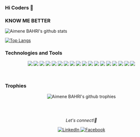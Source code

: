 ### Hi Coders 👋

<!-- 
**spertch9a/spertch9a** is a ✨ _special_ ✨ repository because its `README.md` (this file) appears on your GitHub profile. -->

</p>

### KNOW ME BETTER

  <img align="center" src="https://github-readme-stats.vercel.app/api?username=spertch9a&show_icons=true&theme=dracula&line_height=27" alt="Aimene BAHRI's github stats"/>

 [![Top Langs](https://github-readme-stats.vercel.app/api/top-langs/?username=spertch9a)](https://github.com/anuraghazra/github-readme-stats)

  
<!-- Icons -->

[1.1]: http://i.imgur.com/wWzX9uB.png (twitter icon without padding)
[2.1]: http://i.imgur.com/fep1WsG.png (facebook icon without padding)
[3.1]: https://raw.githubusercontent.com/MartinHeinz/MartinHeinz/master/linkedin-3-16.png (LinkedIn icon without padding)
[4.1]: http://i.imgur.com/9I6NRUm.png (github icon without padding)

<!-- Links to your social media accounts -->

[1]: https://twitter.com/PirateAIM/
[2]: https://web.facebook.com/aimene.bahri.5
[3]: https://www.linkedin.com/in/aimenbahri/
[4]: https://github.com/spertch9a

### Technologies and Tools
<p align="center">
<!-- OS -->
<img src="https://shields.io/badge/Windows--9cf?logo=Windows&style=social"/>
<!-- Editors -->
<img src="https://img.shields.io/badge/Editor-VS_CODE-informational?style=flat&logo=vscode&logoColor=white&color=2bbc8a"/>
<!-- CODE Languages -->
<img src="https://img.shields.io/badge/Code-Python-informational?style=flat&logo=python&logoColor=white&color=2bbc8a"/>
<img src="https://img.shields.io/badge/Code-JavaScript-informational?style=flat&logo=javascript&logoColor=white&color=2bbc8a"/>
<img src="https://img.shields.io/badge/Java-ED8B00?style=for-the-badge&logo=openjdk&logoColor=white">
<!-- Git stuff -->
<img src="https://img.shields.io/badge/Git-Git-informational?style=flat&logo=git&logoColor=white&color=2bbc8a"/>
<img src="https://img.shields.io/badge/Git-GitHug-informational?style=flat&logo=github&logoColor=white&color=2bbc8a"/>
<img src="https://img.shields.io/badge/Git-GitLab-informational?style=flat&logo=gitlab&logoColor=white&color=2bbc8a"/>
<img src="https://img.shields.io/badge/Git-Bitbucket-informational?style=flat&logo=bitbucket&logoColor=white&color=2bbc8a"/>
<!-- Shell -->
<img src="https://img.shields.io/badge/Shell-bash-informational?style=flat&logo=gnu-bash&logoColor=white&color=2bbc8a"/>
<!-- Tools -->
<img src="https://img.shields.io/badge/TensorFlow-v2.15.0-ff8500" />
<img src="https://img.shields.io/badge/Tools-Postgres-informational?style=flat&logo=postgresql&logoColor=white&color=2bbc8a"/>
<img src="https://img.shields.io/badge/Tools-Docker-informational?style=flat&logo=docker&logoColor=white&color=2bbc8a"/>
<img src="https://img.shields.io/badge/Tools-kubernetes-informational?style=flat&logo=kubernetes&logoColor=white&color=2bbc8a"/>
<img src="https://img.shields.io/badge/Tools-DigitalOcean-informational?style=flat&logo=digitalOcean&logoColor=white&color=2bbc8a"/>
<img src="https://img.shields.io/npm/dependency-version/:packageName/:dependency"/>
<!-- Servers -->
<img src="https://img.shields.io/badge/Servers-Nginx-informational?style=flat&logo=nginx&logoColor=white&color=2bbc8a"/>
<img src="https://img.shields.io/badge/Servers-Jenkins-informational?style=flat&logo=jenkins&logoColor=white&color=2bbc8a"/>
</p>
<br>

### Trophies
<p align="center">
<img align="center" src="https://github-profile-trophy.vercel.app/?username=spertch9a&margin-w=25" alt="Aimene BAHRI's github trophies"/>
</p>
<br>
<br>
<p align="center">
  <i> Let's connect!📨 </i>
</p>
<p align="center">
   
  <a href="https://www.linkedin.com/in/oussama-fortas" target="_blank">
  	<img src="https://img.shields.io/badge/LinkedIn-%230077B5.svg?&style=flat-square&logo=linkedin&logoColor=white" alt="LinkedIn">
  </a>
  <!-- <a href="mailto:bahri.aimen48@gmail.com" target="_blank">
	<img src="https://img.shields.io/badge/-Gmail-c14438?style=flat-square&logo=Gmail&logoColor=white" alt="Email">
  </a> -->
  <a href="https://www.facebook.com/spertch9a/" target="_blank">
  	<img src="https://img.shields.io/badge/Facebook-%230077B5.svg?&style=flat-square&logo=Facebook&logoColor=white" alt="Facebook">
  </a>
</p>
